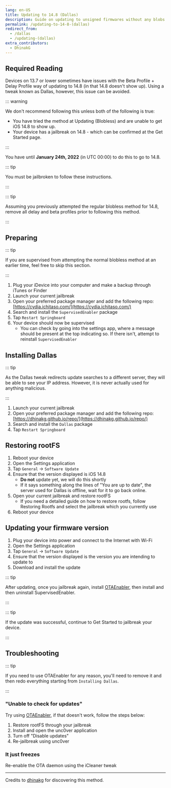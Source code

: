 ```yaml
---
lang: en-US
title: Updating to 14.8 (Dallas)
description: Guide on updating to unsigned firmwares without any blobs.
permalink: /updating-to-14-8-(dallas)
redirect_from:
  - /dallas
  - /updating-(dallas)
extra_contributors:
  - DhinakG
---
```


## Required Reading

Devices on 13.7 or lower sometimes have issues with the Beta Profile + Delay Profile way of updating to 14.8 (in that 14.8 doesn't show up). Using a tweak known as Dallas, however, this issue can be avoided.

::: warning

We don't recommend following this unless both of the following is true:

- You have tried the method at <router-link to="/updating-(blobless)">Updating (Blobless)</router-link> and are unable to get iOS 14.8 to show up.
- Your device has a jailbreak on 14.8 - which can be confirmed at the <router-link to="/get-started">Get Started</router-link> page.

:::

You have until **January 24th, 2022** (in UTC 00:00) to do this to go to 14.8.

::: tip

You must be jailbroken to follow these instructions.

:::

::: tip

Assuming you previously attempted the regular blobless method for 14.8, remove all delay and beta profiles prior to following this method.

:::

## Preparing

::: tip

If you are supervised from attempting the normal blobless method at an earlier time, feel free to skip this section.

:::

1. Plug your iDevice into your computer and make a backup through iTunes or Finder
1. Launch your current jailbreak
1. Open your preferred package manager and add the following repo: [https://cydia.ichitaso.com/](https://cydia.ichitaso.com/)
1. Search and install the `SupervisedEnabler` package
1. Tap `Restart Springboard`
1. Your device should now be supervised
    - You can check by going into the settings app, where a message should be present at the top indicating so. If there isn't, attempt to reinstall `SupervisedEnabler`


## Installing Dallas

::: tip

As the Dallas tweak redirects update searches to a different server, they will be able to see your IP address. However, it is never actually used for anything malicious.

:::

1. Launch your current jailbreak
1. Open your preferred package manager and add the following repo: [https://dhinakg.github.io/repo/](https://dhinakg.github.io/repo/)
1. Search and install the `Dallas` package
1. Tap `Restart Springboard`

## Restoring rootFS

1. Reboot your device
1. Open the Settings application
1. Tap `General` -> `Software Update`
1. Ensure that the version displayed is iOS 14.8
    - **Do not** update yet, we will do this shortly
    - If it says something along the lines of "You are up to date", the server used for Dallas is offline, wait for it to go back online.
1. Open your current jailbreak and restore rootFS
    - If you need a detailed guide on how to restore rootfs, follow <router-link to="/restoring-rootfs">Restoring Rootfs</router-link> and select the jailbreak which you currently use
1. Reboot your device

## Updating your firmware version

1. Plug your device into power and connect to the Internet with Wi-Fi
1. Open the Settings application
1. Tap `General` -> `Software Update`
1. Ensure that the version displayed is the version you are intending to update to
1. Download and install the update

::: tip

After updating, once you jailbreak again, install [OTAEnabler](https://repo.cadoth.net/), then install and then uninstall SupervisedEnabler.

:::

::: tip

If the update was successful, continue to <router-link to="/get-started">Get Started</router-link> to jailbreak your device.

:::

## Troubleshooting

::: tip

If you need to use OTAEnabler for any reason, you'll need to remove it and then redo everything starting from `Installing Dallas`.

:::

### "Unable to check for updates"

Try using [OTAEnabler](https://repo.cadoth.net/), if that doesn't work, follow the steps below:

1. Restore rootFS through your jailbreak
1. Install and open the <router-link to="/installing-unc0ver">unc0ver</router-link> application
1. Turn off "Disable updates"
1. Re-jailbreak using unc0ver

### It just freezes

Re-enable the OTA daemon using the iCleaner tweak

---

Credits to [dhinakg](https://github.com/dhinakg/) for discovering this method.
